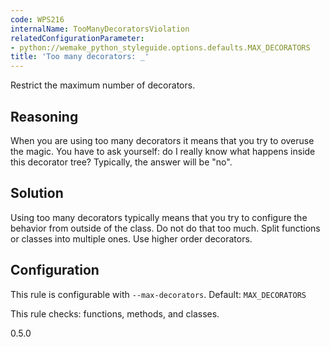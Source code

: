 ```yaml
---
code: WPS216
internalName: TooManyDecoratorsViolation
relatedConfigurationParameter:
- python://wemake_python_styleguide.options.defaults.MAX_DECORATORS
title: 'Too many decorators: _'
---
```


Restrict the maximum number of decorators.

## Reasoning
When you are using too many decorators it means that you try to
overuse the magic. You have to ask yourself: do I really know what
happens inside this decorator tree? Typically, the answer will be
"no".

## Solution
Using too many decorators typically means that you try to configure
the behavior from outside of the class. Do not do that too much.
Split functions or classes into multiple ones. Use higher order
decorators.

## Configuration
This rule is configurable with `--max-decorators`. Default:
`MAX_DECORATORS`

This rule checks: functions, methods, and classes.

<div class="versionadded">

0.5.0

</div>